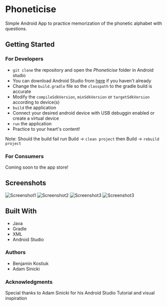 # Phoneticise
Simple Android App to practice memorization of the phonetic alphabet with questions.

## Getting Started 

### For Developers
* ```git clone``` the repository and open the _Phoneticise_ folder in Android studio
* You can download Android Studio from [here](https://developer.android.com/studio/install) if you haven't already
* Change the ```build.gradle``` file so the ```classpath``` to the gradle build is accurate
* Modify the ```compileSdkVersion```, ```minSdkVersion``` or ```targetSdkVersion``` according to device(s)
* ```build``` the application
* Connect your desired android device with USB debuggin enabled or create a virtual device
* ```run``` the application
* Practice to your heart's content!

Note: Should the build fail run Build -> ```clean project``` then Build -> ```rebuild project```

### For Consumers
Coming soon to the app store!

## Screenshots
![Screenshot1](Screenshots/Screenshot_20190309-151155.jpg "Splash Page")
![Screenshot2](Screenshots/Screenshot_20190309-151242.jpg "Correct Answer")
![Screenshot3](Screenshots/Screenshot_20190309-151224.jpg "Incorrect Answer")
![Screenshot3](Screenshots/Screenshot_20190309-151253.jpg "Show hint")

## Built With
* Java
* Gradle
* XML
* Android Studio

### Authors
* Benjamin Kostiuk
* Adam Sinicki

### Acknowledgments
Special thanks to Adam Sinicki for his Android Studio Tutorial and visual inspiration

